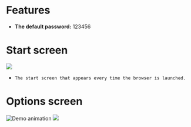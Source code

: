 # Features
 - **The default password:** 123456


# Start screen
<img src="https://streamable.com/o49twc">

 - `The start screen that appears every time the browser is launched.`


# Options screen
![Demo animation](https://streamable.com/gc26ry)
<img src="https://streamable.com/wj7sx4">

